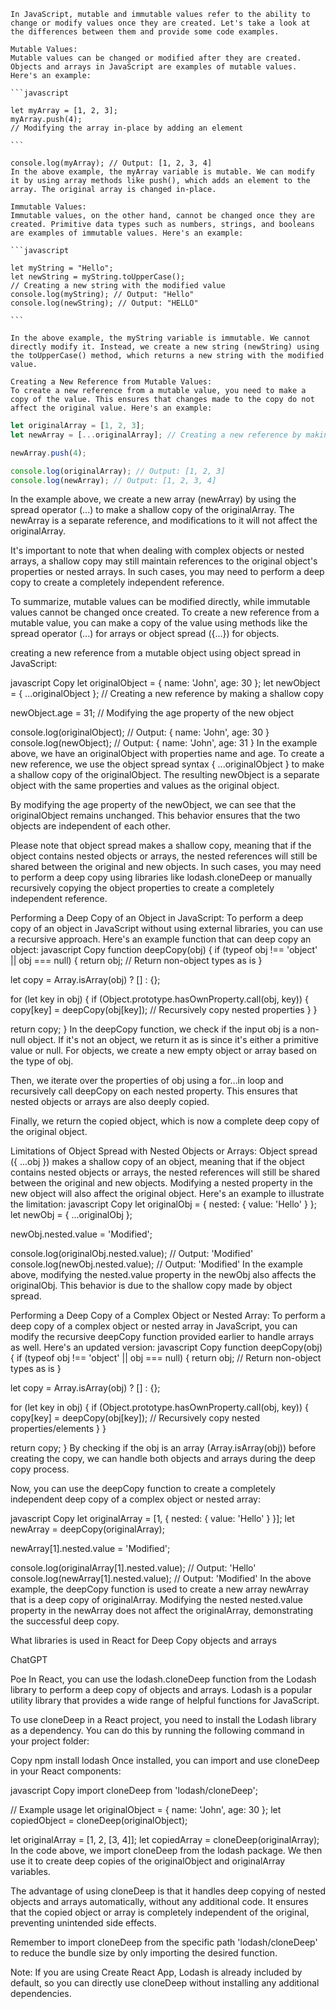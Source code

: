     In JavaScript, mutable and immutable values refer to the ability to change or modify values once they are created. Let's take a look at the differences between them and provide some code examples.

    Mutable Values:
    Mutable values can be changed or modified after they are created. Objects and arrays in JavaScript are examples of mutable values. Here's an example:

    ```javascript

    let myArray = [1, 2, 3];
    myArray.push(4);
    // Modifying the array in-place by adding an element

    ```

    console.log(myArray); // Output: [1, 2, 3, 4]
    In the above example, the myArray variable is mutable. We can modify it by using array methods like push(), which adds an element to the array. The original array is changed in-place.

    Immutable Values:
    Immutable values, on the other hand, cannot be changed once they are created. Primitive data types such as numbers, strings, and booleans are examples of immutable values. Here's an example:

    ```javascript

    let myString = "Hello";
    let newString = myString.toUpperCase();
    // Creating a new string with the modified value
    console.log(myString); // Output: "Hello"
    console.log(newString); // Output: "HELLO"

    ```

    In the above example, the myString variable is immutable. We cannot directly modify it. Instead, we create a new string (newString) using the toUpperCase() method, which returns a new string with the modified value.

    Creating a New Reference from Mutable Values:
    To create a new reference from a mutable value, you need to make a copy of the value. This ensures that changes made to the copy do not affect the original value. Here's an example:

```javascript
let originalArray = [1, 2, 3];
let newArray = [...originalArray]; // Creating a new reference by making a shallow copy

newArray.push(4);

console.log(originalArray); // Output: [1, 2, 3]
console.log(newArray); // Output: [1, 2, 3, 4]
```

In the example above, we create a new array (newArray) by using the spread operator (...) to make a shallow copy of the originalArray. The newArray is a separate reference, and modifications to it will not affect the originalArray.

It's important to note that when dealing with complex objects or nested arrays, a shallow copy may still maintain references to the original object's properties or nested arrays. In such cases, you may need to perform a deep copy to create a completely independent reference.

To summarize, mutable values can be modified directly, while immutable values cannot be changed once created. To create a new reference from a mutable value, you can make a copy of the value using methods like the spread operator (...) for arrays or object spread ({...}) for objects.

creating a new reference from a mutable object using object spread in JavaScript:

javascript
Copy
let originalObject = { name: 'John', age: 30 };
let newObject = { ...originalObject }; // Creating a new reference by making a shallow copy

newObject.age = 31; // Modifying the age property of the new object

console.log(originalObject); // Output: { name: 'John', age: 30 }
console.log(newObject); // Output: { name: 'John', age: 31 }
In the example above, we have an originalObject with properties name and age. To create a new reference, we use the object spread syntax { ...originalObject } to make a shallow copy of the originalObject. The resulting newObject is a separate object with the same properties and values as the original object.

By modifying the age property of the newObject, we can see that the originalObject remains unchanged. This behavior ensures that the two objects are independent of each other.

Please note that object spread makes a shallow copy, meaning that if the object contains nested objects or arrays, the nested references will still be shared between the original and new objects. In such cases, you may need to perform a deep copy using libraries like lodash.cloneDeep or manually recursively copying the object properties to create a completely independent reference.

Performing a Deep Copy of an Object in JavaScript:
To perform a deep copy of an object in JavaScript without using external libraries, you can use a recursive approach. Here's an example function that can deep copy an object:
javascript
Copy
function deepCopy(obj) {
if (typeof obj !== 'object' || obj === null) {
return obj; // Return non-object types as is
}

let copy = Array.isArray(obj) ? [] : {};

for (let key in obj) {
if (Object.prototype.hasOwnProperty.call(obj, key)) {
copy[key] = deepCopy(obj[key]); // Recursively copy nested properties
}
}

return copy;
}
In the deepCopy function, we check if the input obj is a non-null object. If it's not an object, we return it as is since it's either a primitive value or null. For objects, we create a new empty object or array based on the type of obj.

Then, we iterate over the properties of obj using a for...in loop and recursively call deepCopy on each nested property. This ensures that nested objects or arrays are also deeply copied.

Finally, we return the copied object, which is now a complete deep copy of the original object.

Limitations of Object Spread with Nested Objects or Arrays:
Object spread ({ ...obj }) makes a shallow copy of an object, meaning that if the object contains nested objects or arrays, the nested references will still be shared between the original and new objects. Modifying a nested property in the new object will also affect the original object. Here's an example to illustrate the limitation:
javascript
Copy
let originalObj = { nested: { value: 'Hello' } };
let newObj = { ...originalObj };

newObj.nested.value = 'Modified';

console.log(originalObj.nested.value); // Output: 'Modified'
console.log(newObj.nested.value); // Output: 'Modified'
In the example above, modifying the nested.value property in the newObj also affects the originalObj. This behavior is due to the shallow copy made by object spread.

Performing a Deep Copy of a Complex Object or Nested Array:
To perform a deep copy of a complex object or nested array in JavaScript, you can modify the recursive deepCopy function provided earlier to handle arrays as well. Here's an updated version:
javascript
Copy
function deepCopy(obj) {
if (typeof obj !== 'object' || obj === null) {
return obj; // Return non-object types as is
}

let copy = Array.isArray(obj) ? [] : {};

for (let key in obj) {
if (Object.prototype.hasOwnProperty.call(obj, key)) {
copy[key] = deepCopy(obj[key]); // Recursively copy nested properties/elements
}
}

return copy;
}
By checking if the obj is an array (Array.isArray(obj)) before creating the copy, we can handle both objects and arrays during the deep copy process.

Now, you can use the deepCopy function to create a completely independent deep copy of a complex object or nested array:

javascript
Copy
let originalArray = [1, { nested: { value: 'Hello' } }];
let newArray = deepCopy(originalArray);

newArray[1].nested.value = 'Modified';

console.log(originalArray[1].nested.value); // Output: 'Hello'
console.log(newArray[1].nested.value); // Output: 'Modified'
In the above example, the deepCopy function is used to create a new array newArray that is a deep copy of originalArray. Modifying the nested nested.value property in the newArray does not affect the originalArray, demonstrating the successful deep copy.

What libraries is used in React for Deep Copy objects and arrays

ChatGPT

Poe
In React, you can use the lodash.cloneDeep function from the Lodash library to perform a deep copy of objects and arrays. Lodash is a popular utility library that provides a wide range of helpful functions for JavaScript.

To use cloneDeep in a React project, you need to install the Lodash library as a dependency. You can do this by running the following command in your project folder:

Copy
npm install lodash
Once installed, you can import and use cloneDeep in your React components:

javascript
Copy
import cloneDeep from 'lodash/cloneDeep';

// Example usage
let originalObject = { name: 'John', age: 30 };
let copiedObject = cloneDeep(originalObject);

let originalArray = [1, 2, [3, 4]];
let copiedArray = cloneDeep(originalArray);
In the code above, we import cloneDeep from the lodash package. We then use it to create deep copies of the originalObject and originalArray variables.

The advantage of using cloneDeep is that it handles deep copying of nested objects and arrays automatically, without any additional code. It ensures that the copied object or array is completely independent of the original, preventing unintended side effects.

Remember to import cloneDeep from the specific path 'lodash/cloneDeep' to reduce the bundle size by only importing the desired function.

Note: If you are using Create React App, Lodash is already included by default, so you can directly use cloneDeep without installing any additional dependencies.
